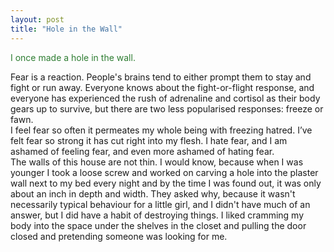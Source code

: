 ```yaml
---
layout: post
title: "Hole in the Wall"
---
```

<div style="color: #2e7d32;">
  
I once made a hole in the wall.


</div>

<!--more-->

<div class=indent> Fear is a reaction. People's brains tend to either prompt them to stay and fight or run away. Everyone knows about the fight-or-flight response, and everyone has experienced the rush of adrenaline and cortisol as their body gears up to survive, but there are two less popularised responses: freeze or fawn.</div> <div class=indent> I feel fear so often it permeates my whole being with freezing hatred. I’ve felt fear so strong it has cut right into my flesh. I hate fear, and I am ashamed of feeling fear, and even more ashamed of hating fear.</div> <div class=indent> The walls of this house are not thin. I would know, because when I was younger I took a loose screw and worked on carving a hole into the plaster wall next to my bed every night and by the time I was found out, it was only about an inch in depth and width. They asked why, because it wasn't necessarily typical behaviour for a little girl, and I didn't have much of an answer, but I did have a habit of destroying things. I liked cramming my body into the space under the shelves in the closet and pulling the door closed and pretending someone was looking for me.  
